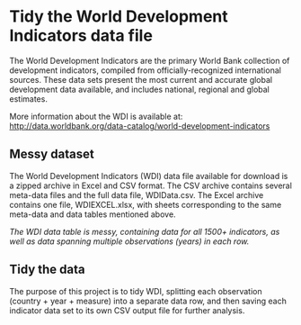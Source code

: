 # Tidy the World Development Indicators data file

The World Development Indicators are the primary World Bank collection
of development indicators, compiled from officially-recognized
international sources. These data sets present the most current and accurate
global development data available, and includes national, regional and
global estimates.

More information about the WDI is available at:  
http://data.worldbank.org/data-catalog/world-development-indicators

## Messy dataset

The World Development Indicators (WDI) data file available for download is
a zipped archive in Excel and CSV format. The CSV archive contains several
meta-data files and the full data file, WDIData.csv. The Excel archive
contains one file, WDIEXCEL.xlsx, with sheets corresponding to the same
meta-data and data tables mentioned above.

*The WDI data table is messy, containing data for all 1500+ indicators,
as well as data spanning multiple observations (years) in each row.* 

## Tidy the data

The purpose of this project is to tidy WDI, splitting each observation
(country + year + measure) into a separate data row, and then saving
each indicator data set to its own CSV output file for further analysis.



